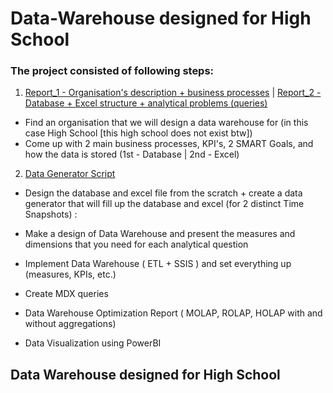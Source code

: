 # Data-Warehouse designed for High School

### The project consisted of following steps:
1. [Report_1 - Organisation's description + business processes](https://github.com/JanGniedziejko/Data-Warehouse/blob/main/ProcessesSpecifiation.pdf) | [Report_2 - Database + Excel structure + analytical problems (queries)](https://github.com/JanGniedziejko/Data-Warehouse/blob/main/RequirementsProsessSpecification-2.pdf)
  - Find an organisation that we will design a data warehouse for (in this case High School [this high school does not exist btw])
  - Come up with 2 main business processes, KPI's, 2 SMART Goals, and how the data is stored (1st - Database | 2nd - Excel)
2. [Data Generator Script](https://github.com/JanGniedziejko/Data-Warehouse/blob/main/Data_Generator.py)
  - Design the database and excel file from the scratch + create a data generator that will fill up the database and excel (for 2 distinct Time Snapshots) : 

- Make a design of Data Warehouse and present the measures and dimensions that you need for each analytical question
- Implement Data Warehouse ( ETL + SSIS ) and set everything up (measures, KPIs, etc.)
- Create MDX queries
- Data Warehouse Optimization Report ( MOLAP, ROLAP, HOLAP with and without aggregations) 
- Data Visualization using PowerBI

## Data Warehouse designed for High School


